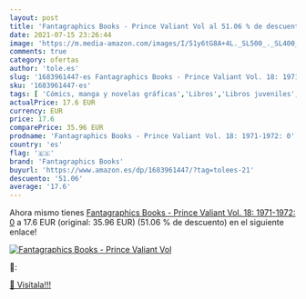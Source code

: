 ```yaml
---
layout: post
title: 'Fantagraphics Books - Prince Valiant Vol al 51.06 % de descuento'
date: 2021-07-15 23:26:44
image: 'https://m.media-amazon.com/images/I/51y6tG8A+4L._SL500_._SL400_.jpg'
comments: true
category: ofertas
author: 'tole.es'
slug: '1683961447-es Fantagraphics Books - Prince Valiant Vol. 18: 1971-1972: 0'
sku: '1683961447-es'
tags: [ 'Cómics, manga y novelas gráficas','Libros','Libros juveniles','fantagraphics books', ]
actualPrice: 17.6 EUR
currency: EUR
price: 17.6
comparePrice: 35.96 EUR
prodname: 'Fantagraphics Books - Prince Valiant Vol. 18: 1971-1972: 0'
country: 'es'
flag: '🇪🇸'
brand: 'Fantagraphics Books'
buyurl: 'https://www.amazon.es/dp/1683961447/?tag=tolees-21'
descuento: '51.06'
average: '17.6'
---
```


Ahora mismo tienes [Fantagraphics Books - Prince Valiant Vol. 18: 1971-1972: 0](https://www.amazon.es/dp/1683961447/?tag=tolees-21) a 17.6 EUR (original: 35.96 EUR) (51.06 %  de descuento) en el siguiente enlace!

[![Fantagraphics Books - Prince Valiant Vol](https://m.media-amazon.com/images/I/51y6tG8A+4L._SL500_._SL400_.jpg)](https://www.amazon.es/dp/1683961447/?tag=tolees-21)

🔎:


[🛒 Visítala!!!](https://www.amazon.es/dp/1683961447/?tag=tolees-21)
